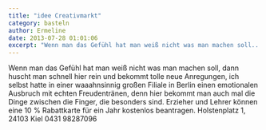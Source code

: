 ```yaml
---
title: "idee Creativmarkt"
category: basteln
author: Ermeline
date: 2013-07-28 01:01:06
excerpt: "Wenn man das Gefühl hat man weiß nicht was man machen soll..."
---
```


Wenn man das Gefühl hat man weiß nicht was man machen soll, dann huscht man schnell hier rein und bekommt tolle neue Anregungen, ich selbst hatte in einer waaahnsinnig großen Filiale in Berlin einen emotionalen Ausbruch mit echten Freudentränen, denn hier bekommt man auch mal die Dinge zwischen die Finger, die besonders sind. Erzieher und Lehrer können eine 10 % Rabattkarte für ein Jahr kostenlos beantragen.
Holstenplatz 1, 24103 Kiel 0431 98287096
